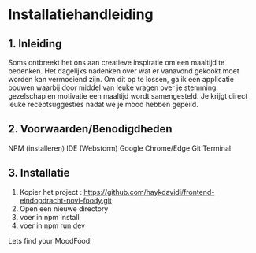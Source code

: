 # Installatiehandleiding

## 1. Inleiding

Soms ontbreekt het ons aan creatieve inspiratie om een maaltijd te bedenken. Het dagelijks nadenken over wat er vanavond gekookt moet worden kan vermoeiend zijn. Om dit op te lossen, ga ik een applicatie bouwen waarbij door middel van leuke vragen over je stemming, gezelschap en motivatie een maaltijd wordt samengesteld. Je krijgt direct leuke receptsuggesties nadat we je mood hebben gepeild.

## 2. Voorwaarden/Benodigdheden

NPM (installeren)
IDE (Webstorm)
Google Chrome/Edge
Git
Terminal

## 3. Installatie

1. Kopier het project : https://github.com/haykdavidi/frontend-eindopdracht-novi-foody.git
2. Open een nieuwe directory
3. voer in npm install
4. voer in npm run dev 

Lets find your MoodFood! 

